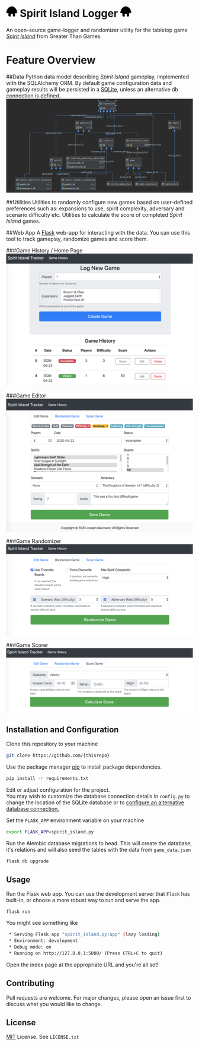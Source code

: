 # ![dahan] Spirit Island Logger  ![dahan]
An open-source game-logger and randomizer utility for the tabletop game [*Spirit Island*](https://store.greaterthangames.com/spirit-island.html) from Greater Than Games.

# Feature Overview
##Data
Python data model describing *Spirit Island* gameplay, implemented with the SQLAlchemy ORM.  By default game configuration data and gameplay results will be persisted in a [SQLite](https://www.sqlite.org/index.html), unless an alternative db connection is defined.
![erd]

##Utilities
Utilities to randomly configure new games based on user-defined preferences such as: expansions to use, spirit complexity, adversary and scenario difficulty etc.
Utilities to calculate the score of completed *Spirit Island* games.

##Web App
A [Flask](https://flask.palletsprojects.com/en/1.1.x/) web-app for interacting with the data. You can use this tool to
track gameplay, randomize games and score them.

###Game History / Home Page
![index]


###Game Editor
![edit_game]


###Game Randomizer
![randomize_game]

###Game Scorer
![score_game]


## Installation and Configuration
Clone this repository to your machine
```bash
git clone https://github.com/{thisrepo}
```
Use the package manager [pip](https://pip.pypa.io/en/stable/) to install package dependencies.

```bash
pip install -r requirements.txt
```

Edit or adjust configuration for the project.  
You may wish to customize the database connection details in `config.py` to change the location of the SQLite database or to [configure an alternative database connection.](https://docs.sqlalchemy.org/en/13/core/engines.html)

Set the `FLASK_APP` environment variable on your machine
```bash
export FLASK_APP=spirit_island.py
```

Run the Alembic database migrations to head. This will create the database, it's relations and will also seed the tables with the data from `game_data.json`
```bash
flask db upgrade
```

## Usage
Run the Flask web app.  You can use the development server that `Flask` has built-in, or choose a more robust way to run and serve the app.
```
flask run
```
You might see something like
```bash
 * Serving Flask app "spirit_island.py:app" (lazy loading)
 * Environment: development
 * Debug mode: on
 * Running on http://127.0.0.1:5000/ (Press CTRL+C to quit)
```

Open the index page at the appropriate URL and you're all set!

## Contributing
Pull requests are welcome. For major changes, please open an issue first to discuss what you would like to change.

## License
[MIT](https://choosealicense.com/licenses/mit/) License.  See `LICENSE.txt`

[dahan]: assets/dahan.png
[index]: assets/screenshots/index.png
[edit_game]: assets/screenshots/edit_game.png
[randomize_game]: assets/screenshots/randomize_game.png
[score_game]: assets/screenshots/score_game.png
[erd]:assets/screenshots/data_erd.png